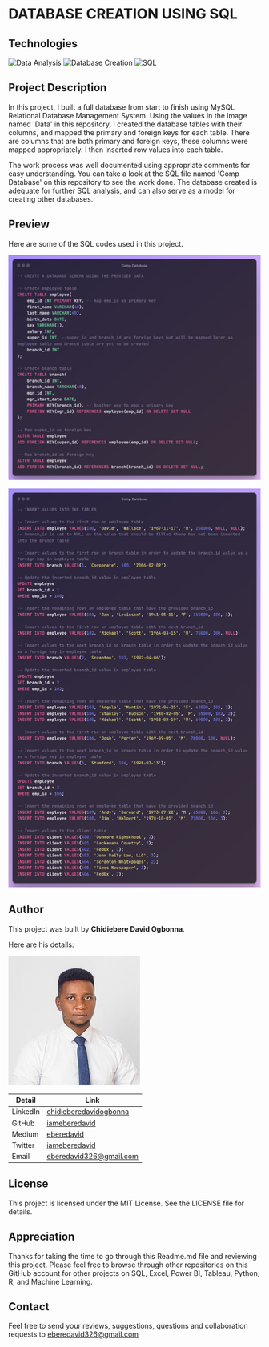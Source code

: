 # DATABASE CREATION USING SQL

## Technologies
![Data Analysis](https://img.shields.io/badge/Data-Analysis-green)
![Database Creation](https://img.shields.io/badge/Database-Creation-green)
![SQL](https://img.shields.io/badge/SQL-green)

## Project Description
In this project, I built a full database from start to finish using MySQL Relational Database Management System. Using the values in the image named 'Data' in this repository, I created the database tables with their columns, and mapped the primary and foreign keys for each table. There are columns that are both primary and foreign keys, these columns were mapped appropriately. I then inserted row values into each table.

The work process was well documented using appropriate comments for easy understanding. You can take a look at the SQL file named 'Comp Database' on this repository to see the work done. The database created is adequate for further SQL analysis, and can also serve as a model for creating other databases.

## Preview

Here are some of the SQL codes used in this project.

![Preview1](Images/Preview1.png)

![Preview2](Images/Preview2.png)

## Author

This project was built by **Chidiebere David Ogbonna**.

Here are his details:

![Author](Images/Author.jpg)

| Detail | Link |
| ------ | ---- |
| LinkedIn | [chidieberedavidogbonna](https://www.linkedin.com/in/chidieberedavidogbonna/) |
| GitHub | [iameberedavid](https://github.com/iameberedavid) |
| Medium | [eberedavid](https://eberedavid.medium.com) |
| Twitter | [iameberedavid](https://twitter.com/iameberedavid) |
| Email | eberedavid326@gmail.com |

## License

This project is licensed under the MIT License. See the LICENSE file for details.

## Appreciation

Thanks for taking the time to go through this Readme.md file and reviewing this project. Please feel free to browse through other repositories on this GitHub account for other projects on SQL, Excel, Power BI, Tableau, Python, R, and Machine Learning.

## Contact

Feel free to send your reviews, suggestions, questions and collaboration requests to eberedavid326@gmail.com